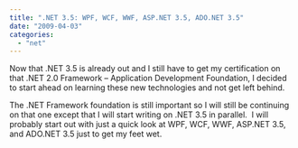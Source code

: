```yaml
---
title: ".NET 3.5: WPF, WCF, WWF, ASP.NET 3.5, ADO.NET 3.5"
date: "2009-04-03"
categories: 
  - "net"
---
```


Now that .NET 3.5 is already out and I still have to get my certification on that .NET 2.0 Framework – Application Development Foundation, I decided to start ahead on learning these new technologies and not get left behind. 

The .NET Framework foundation is still important so I will still be continuing on that one except that I will start writing on .NET 3.5 in parallel.  I will probably start out with just a quick look at WPF, WCF, WWF, ASP.NET 3.5, and ADO.NET 3.5 just to get my feet wet.
